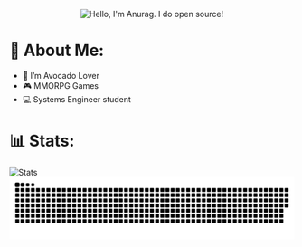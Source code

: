 <p align="center"><img width="80%" alt="Hello, I'm Anurag. I do open source!" src="https://pbs.twimg.com/profile_banners/977003300221538305/1688171154/1500x500" /></p>

# 🌿 About Me:

- 🥑 I’m Avocado Lover
- 🎮 MMORPG Games
- 💻 Systems Engineer student

# 📊 Stats:

![Stats](https://github-readme-stats.vercel.app/api?username=Ismael-Asensio&theme=merko&show_icons=true)
![snake gif](https://github.com/Ismael-Asensio/Ismael-Asensio/blob/output/github-contribution-grid-snake.svg)
